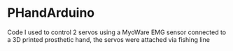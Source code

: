 # PHandArduino
Code I used to control 2 servos using a MyoWare EMG sensor connected to a 3D printed prosthetic hand, the servos were attached via fishing line

